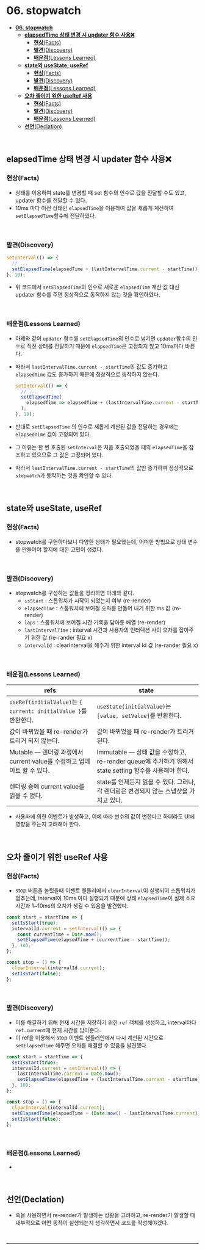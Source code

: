 # **06. stopwatch**

- [**06. stopwatch**](#06-stopwatch)
  - [**elapsedTime 상태 변경 시 updater 함수 사용❌**](#elapsedtime-상태-변경-시-updater-함수-사용)
    - [**현상**(Facts)](#현상facts)
    - [**발견**(Discovery)](#발견discovery)
    - [**배운점**(Lessons Learned)](#배운점lessons-learned)
  - [**state와 useState, useRef**](#state와-usestate-useref)
    - [**현상**(Facts)](#현상facts-1)
    - [**발견**(Discovery)](#발견discovery-1)
    - [**배운점**(Lessons Learned)](#배운점lessons-learned-1)
  - [**오차 줄이기 위한 useRef 사용**](#오차-줄이기-위한-useref-사용)
    - [**현상**(Facts)](#현상facts-2)
    - [**발견**(Discovery)](#발견discovery-2)
    - [**배운점**(Lessons Learned)](#배운점lessons-learned-2)
  - [**선언**(Declation)](#선언declation)

<br>

## **elapsedTime 상태 변경 시 updater 함수 사용❌**

### **현상**(Facts)

- 상태를 이용하여 state를 변경할 때 set 함수의 인수로 값을 전달할 수도 있고, updater 함수를 전달할 수 있다.
- 10ms 마다 이전 상태인 `elapsedTime`을 이용하여 값을 새롭게 계산하여 `setElapsedTime`함수에 전달하였다.

<br>

### **발견**(Discovery)

```js
setInterval(() => {
  // ...
  setElapsedTime(elapsedTime + (lastIntervalTime.current - startTime));
}, 10);
```

- 위 코드에서 `setElapsedTime`의 인수로 새로운 `elapsedTime` 계산 값 대신 updater 함수를 주면 정상적으로 동작하지 않는 것을 확인하였다.

<br>

### **배운점**(Lessons Learned)

- 아래와 같이 `updater` 함수를 `setElapsedTime`의 인수로 넘기면 `updater`함수의 인수로 직전 상태를 전달하기 때문에 `elapsedTime`은 고정되지 않고 10ms마다 바뀐다.
- 따라서 `lastIntervalTime.current - startTime`의 값도 증가하고 `elapsedTime` 값도 증가하기 때문에 정상적으로 동작하지 않는다.

  ```js
  setInterval(() => {
    // ...
    setElapsedTime(
      elapsedTime => elapsedTime + (lastIntervalTime.current - startTime)
    );
  }, 10);
  ```

- 반대로 `setElapsedTime` 의 인수로 새롭게 계산된 값을 전달하는 경우에는 `elapsedTime` 값이 고정되어 있다.
- 그 이유는 한 번 호출된 `setInterval`은 처음 호출되었을 때의 `elapsedTime`을 참조하고 있으므로 그 값은 고정되어 있다.
- 따라서 `lastIntervalTime.current - startTime`의 값만 증가하며 정상적으로 `stopwatch`가 동작하는 것을 확인할 수 있다.

  <br>

## **state와 useState, useRef**

### **현상**(Facts)

- stopwatch를 구현하다보니 다양한 상태가 필요했는데, 어떠한 방법으로 상태 변수를 만들어야 할지에 대한 고민이 생겼다.

<br>

### **발견**(Discovery)

- stopwatch를 구성하는 값들을 정리하면 아래와 같다.
  - `isStart` : 스톱워치가 시작이 되었는지 여부 (re-render)
  - `elapsedTime` : 스톱워치에 보여질 숫자를 만들어 내기 위한 ms 값 (re-render)
  - `laps` : 스톱워치에 보여질 시간 기록을 담아둔 배열 (re-render)
  - `lastIntervalTime` : interval 시간과 사용자의 인터렉션 사이 오차를 잡아주기 위한 값 (re-rander 필요 x)
  - `intervalId` : clearInterval을 해주기 위한 interval Id 값 (re-rander 필요 x)

<br>

### **배운점**(Lessons Learned)

| <center>refs</center>                                                   | <center>state</center>                                                                                |
| ----------------------------------------------------------------------- | ----------------------------------------------------------------------------------------------------- |
| `useRef(initialValue)`는 `{ current: initialValue }`를 반환한다.        | `useState(initialValue)`는 ` [value, setValue]`를 반환한다.                                           |
| 값이 바뀌었을 때 re-render가 트리거 되지 않는다.                        | 값이 바뀌었을 때 re-render가 트리거 된다.                                                             |
| Mutable — 렌더링 과정에서 current value를 수정하고 업데이트 할 수 있다. | Immutable — 상태 값을 수정하고, re-render queue에 추가하기 위해서 state setting 함수를 사용해야 한다. |
| 렌더링 중에 current value를 읽을 수 없다.                               | state를 언제든지 읽을 수 있다. 그러나, 각 렌더링은 변경되지 않는 스냅샷을 가지고 있다.                |

- 사용자에 의한 이벤트가 발생하고, 이에 따라 변수의 값이 변한다고 하더라도 UI에 영향을 주는지 고려해야 한다.

<br>

## **오차 줄이기 위한 useRef 사용**

### **현상**(Facts)

- stop 버튼을 눌렀을때 이벤트 헨들러에서 `clearInterval`이 실행되어 스톱워치가 멈추는데, interval이 10ms 마다 실행되기 때문에 상태 `elapsedTime`이 실제 소요 시간과 1~10ms의 오차가 생길 수 있음을 발견했다.

```js
const start = startTime => {
  setIsStart(true);
  intervalId.current = setInterval(() => {
    const currentTime = Date.now();
    setElapsedTime(elapsedTime + (currentTime - startTime));
  }, 10);
};

const stop = () => {
  clearInterval(intervalId.current);
  setIsStart(false);
};
```

<br>

### **발견**(Discovery)

- 이를 해결하기 위해 현재 시간을 저장하기 위한 `ref` 객체를 생성하고, interval마다 `ref.current`에 현재 시간을 담아준다.
- 이 ref을 이용해서 stop 이벤트 헨들러안에서 다시 계산된 시간으로 `setElapsedTime` 해주면 오차를 해결할 수 있음을 발견했다.

```js
const start = startTime => {
  setIsStart(true);
  intervalId.current = setInterval(() => {
    lastIntervalTime.current = Date.now();
    setElapsedTime(elapsedTime + (lastIntervalTime.current - startTime));
  }, 10);
};

const stop = () => {
  clearInterval(intervalId.current);
  setElapsedTime(elapsedTime + (Date.now() - lastIntervalTime.current));
  setIsStart(false);
};
```

<br>

### **배운점**(Lessons Learned)

-

<br>

## **선언**(Declation)

- 훅을 사용하면서 re-render가 발생하는 상황을 고려하고, re-render가 발생할 때 내부적으로 어떤 동작이 실행되는지 생각하면서 코드를 작성해야겠다.

<br>

---
